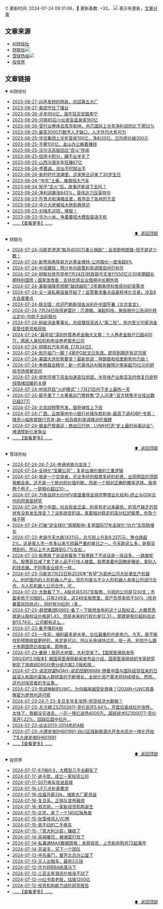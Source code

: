 ##

:alarm_clock: 更新时间: 2024-07-24 09:31:06，:rocket: 更新条数: +33， ![](/assets/dot.png) 表示有更新，[文章分类](/TAGS.md)

## 文章来源

- [AI财经社](#ai财经社)  
- [财联社](#财联社)![](/assets/dot.png)   
- [雪球热帖](#雪球热帖)![](/assets/dot.png)   
- [投资界](#投资界)  

## 文章链接

<details open>
<summary id="ai财经社">
 AI财经社
</summary>


- [2023-08-27-闷声发财的网易，杀回第五大厂](https://www.aicaijing.com.cn/article/18610)  
- [2023-08-27-美团守住了擂台](https://www.aicaijing.com.cn/article/18611)  
- [2023-08-26-半年950亿，谁在狂买安踏李宁](https://www.aicaijing.com.cn/article/18607)  
- [2023-08-26-河南85后小伙卖盲盒身家160亿](https://www.aicaijing.com.cn/article/18608)  
- [2023-08-26-受行业整体去库存影响，中芯国际上半年净利润同比下滑52%](https://www.aicaijing.com.cn/article/18609)  
- [2023-08-25-最高3000万数字人才缺口，人才外包大有可为](https://www.aicaijing.com.cn/article/18601)  
- [2023-08-25-华住集团上半年营收100亿，净利20亿，日均房价破300元](https://www.aicaijing.com.cn/article/18602)  
- [2023-08-25-手握100亿，金山办公躺着赚钱](https://www.aicaijing.com.cn/article/18603)  
- [2023-08-25-沃尔沃高层回应“宫斗”传闻](https://www.aicaijing.com.cn/article/18604)  
- [2023-08-25-信用卡积分，薅不出羊毛了](https://www.aicaijing.com.cn/article/18605)  
- [2023-08-25-山西汾酒半年狂赚67亿](https://www.aicaijing.com.cn/article/18606)  
- [2023-08-24-李嘉诚，该出手时就出手](https://www.aicaijing.com.cn/article/18596)  
- [2023-08-24-新的时代浪潮里，这家房企迎来了30岁生日](https://www.aicaijing.com.cn/article/18597)  
- [2023-08-24-“中东”土豪，难救恒大汽车](https://www.aicaijing.com.cn/article/18598)  
- [2023-08-24-知乎“去火”后，故事还能讲下去吗？](https://www.aicaijing.com.cn/article/18599)  
- [2023-08-24-净利润暴涨843%，英伟达力压英特尔](https://www.aicaijing.com.cn/article/18600)  
- [2023-08-23-在景点和演唱会里，我学会了各地的方言](https://www.aicaijing.com.cn/article/18591)  
- [2023-08-23-中介大佬被恒大拖到悬崖边](https://www.aicaijing.com.cn/article/18592)  
- [2023-08-23-刘强东这招，够狠！](https://www.aicaijing.com.cn/article/18593)  
- [2023-08-23-华为小米，争着要把大模型装进手机](https://www.aicaijing.com.cn/article/18594)  
- [......【查看更多】......](/details/AI财经社.md)

<div align="right"><a href="#文章来源">⬆ &nbsp;返回顶部</a></div>
</details>

<details open>
<summary id="财联社">
 财联社
</summary>


- [2024-07-24-马斯克澄清“每月4500万美元捐助”：会资助特朗普-但不是这个数！](https://www.cls.cn/detail/1742610)  
- [2024-07-24-新秀丽再获易方达基金增持-公司股价一度涨超6%](https://www.cls.cn/detail/1742586)  
- [2024-07-24-中信建投：预计年内政策利率调降空间仍存在](https://www.cls.cn/detail/1742541)  
- [2024-07-24-财联社债市早参7月24日|财政部今天发行550亿元30年期超长期特别国债；国家发改委：支持优质企业借用中长期外债](https://www.cls.cn/detail/1742442)  
- [2024-07-24-美联储降息预期“越烧越旺”-2年期美债标售获创纪录需求](https://www.cls.cn/detail/1742471)  
- [2024-07-24-又一波私募自查开始了！监管要求重点自查程序化交易，涉及8大自查要点](https://www.cls.cn/detail/1742424)  
- [2024-07-24-联合国：欢迎巴勒斯坦各派别在中国签署《北京宣言》](https://www.cls.cn/detail/1742427)  
- [2024-07-24-7月24日投资避雷针：芯源微、澜起科技、聚辰股份公告询价转让定价-均低于当前股价](https://www.cls.cn/detail/1742423)  
- [2024-07-24-蚂蚁消金董事长、总经理双双进入“第二轮”，年内至少10家消金高管任职资格获批](https://www.cls.cn/detail/1742419)  
- [2024-07-24-“最年轻”深圳作答养老金融大文章：个人养老金账户已超400万，两家人身险机构参设养老服务公司](https://www.cls.cn/detail/1742421)  
- [2024-07-24-财联社汽车早报【7月24日】](https://www.cls.cn/detail/1742444)  
- [2024-07-24-败在临门一脚？4家IPO批文已失效，即将到期还有这10家](https://www.cls.cn/detail/1742465)  
- [2024-07-24-美国大选形势要变？最新民调：特朗普和哈里斯势均力敌！](https://www.cls.cn/detail/1742460)  
- [2024-07-24-券商晨会精华：新一代英伟达AI服务器预计带来超70亿元的铜缆市场增量空间](https://www.cls.cn/detail/1742433)  
- [2024-07-24-弱势环境下资金加速高位抱团，半导体产业能否及时修复仍是短线情绪回暖的关键](https://www.cls.cn/detail/1742498)  
- [2024-07-24-地球开启“火炉模式”！7月21日创下史上最热一天](https://www.cls.cn/detail/1742512)  
- [2024-07-24-砸手里了？大量奥运门票转售“乏人问津”-官方转售平台挂出数已超27万](https://www.cls.cn/detail/1742570)  
- [2024-07-24-北京四预警齐发，倡导弹性上下班](https://www.cls.cn/detail/1742606)  
- [2024-07-24-广西、云南等地中小银行补降存款利率-最高下调40BP-专家：降息小幅拖累银行息差-新一轮存款利率调降迫在眉睫](https://www.cls.cn/detail/1742621)  
- [2024-07-24-掘金巴黎奥运｜商战已打响：LVMH打造“史上最时尚奥运会”-啤酒赞助引发争议](https://www.cls.cn/detail/1742291)  
- [......【查看更多】......](/details/财联社.md)

<div align="right"><a href="#文章来源">⬆ &nbsp;返回顶部</a></div>
</details>

<details open>
<summary id="雪球热帖">
 雪球热帖
</summary>


- [2024-07-24-24-7-24-申通地铁乌龙涨？](https://xueqiu.com/8772786299/298635474)  
- [2024-07-24-全球化“宝藏公司”：复星出海价值的三重逻辑](https://xueqiu.com/6180156458/298620756)  
- [2024-07-24-我是一个交易者，无论多好的股票多好的前景，出现明显的顶部我都会卖。这不是一个绝对的价值判断，而是一个相对正确的概率选择。我举两个例子，一是股价超过10-...](https://xueqiu.com/1436349830/298594164)  
- [2024-07-24-万泰自研九价HPV疫苗重获全球完整商业化权利-终止与GSK合作的同类苗研究](https://xueqiu.com/1750631962/298567502)  
- [2024-07-24-整个中国，社会现金泛滥，利率有史以来最低，好资产缺乏的现状有没有发生改变？？没有改变的话，拿着相对稳定的高分红好股票，你急个啥子啊](https://xueqiu.com/8790885129/298563146)  
- [2024-07-24-打破“逆全球化”周期影响-复星国际17年全球化“功力”实现稳增长](https://xueqiu.com/9210717241/298602877)  
- [2024-07-23-老胡今天大跌14311元，总亏损上升到9.33万元，整仓跌超2%。这是我入市一年多以来亏损最严重的单日之一。今天跌这么多，是我没想到的，所以上午大盘跌到0.7%左右...](https://xueqiu.com/9325142292/298508635)  
- [2024-07-23-股票跌了说话是着急了股票跌了不说话是一涨话多，一跌做鸵鸟。股票高位减了卖了是人品不行找人接盘。股票拿着吃回撤是赌徒，拿别人的钱去赌。不同基金业绩不一样...](https://xueqiu.com/9887656769/298417737)  
- [2024-07-23-马斯克7月22日称2026年“有望”为其他公司大批量生产机器人。利好国内的人形机器人产业，现在均普与不少人形机器人本体公司进行合作，与人形机器人公司合作，可...](https://xueqiu.com/9671841227/298462510)  
- [2024-07-23-大致看了下，A股总共5357支股票，亏损的公司是1230支；市盈率低于10倍的，只有249支，这249支股票里，资产负债率低于50%（债务暴雷风险低点），同时有分红的（多...](https://xueqiu.com/7607677791/298440814)  
- [2024-07-23-$联想集团00992$-看了一下联想发布的这个认股权证，大概意思就是认股权证价格是1.43，但是未来的行权价是12.31-，那就是股价起码会达到13.74元，公司都有这么...](https://xueqiu.com/5018484448/298417638)  
- [2024-07-23-看不懂的A股](https://xueqiu.com/9222280625/298438230)  
- [2024-07-23-一年前，喊的最多是水电，仓位最重的也是电力。今天，能不能找到预期收益更好的，肯定是可以，所以长电减持过半，吱一声。别信什么跟十年期国债比收益率，那种收...](https://xueqiu.com/4111857140/298427277)  
- [2024-07-23-重磅！医药大地震，大利空来了。【国家医保局发布DRG/DIP2.0版本】据国家医保局新闻发布会介绍，国家医保局组织专家研究制定了按病组DRG付费分组方案2.0版和按...](https://xueqiu.com/4097176039/298428789)  
- [2024-07-23-$诺亚财富NOAH$-$诺亚控股06686$-随着中国与国际经贸往来的日益深入和国内富裕人群财富的不断增长，全球化资产需求将持续增长。然而，这也对投资者的专业素...](https://xueqiu.com/5404882558/298429672)  
- [2024-07-23-低调神秘的UWC，为何越来越受到青睐？|2024N+UWC慈善晚宴为梦想创造可能](https://xueqiu.com/3509694558/298479620)  
- [2024-07-23-24-7-23-复旦复华复涨停-低空经济大数据？](https://xueqiu.com/8772786299/298483960)  
- [2024-07-23-$东方精工SZ002611$-竞价高开5.64%，开盘后直线拉升涨停。太快了，我都没买进去，一花一残忆进场4000万。$国民技术SZ300077$-竞价高开1.22%，回踩后盘中拉升...](https://xueqiu.com/2511196912/298502116)  
- [2024-07-23-谈谈2013-2014年的A股](https://xueqiu.com/1553799558/298519176)  
- [2024-07-23-$大唐发电SH601991$-四川区域新能源大开发水风光一体化开始了$$大唐发电SH601991$](https://xueqiu.com/9653204019/298533757)  
- [......【查看更多】......](/details/雪球热帖.md)

<div align="right"><a href="#文章来源">⬆ &nbsp;返回顶部</a></div>
</details>

<details open>
<summary id="投资界">
 投资界
</summary>


- [2024-07-17-9.11和9.9，大模型几乎全翻车了](https://posts.careerengine.us/p/6697778c44726b29bffa3a09)  
- [2024-07-17-迪卡侬，成立一家投资公司](https://posts.careerengine.us/p/6697778c44726b29bffa3a01)  
- [2024-07-17-50万电车攻进县城](https://posts.careerengine.us/p/6697779c831e1d29eea44253)  
- [2024-07-16-LP几点朴素要求](https://posts.careerengine.us/p/669636a8720ed522248054dc)  
- [2024-07-16-应届月薪20k，储能大厂薪资战](https://posts.careerengine.us/p/669636a8720ed522248054d4)  
- [2024-07-16-复旦系，正排队宣布融资](https://posts.careerengine.us/p/66963699cb38e136a496986c)  
- [2024-07-16-郑志刚，一家新投资机构诞生](https://posts.careerengine.us/p/66963699cb38e136a4969874)  
- [2024-07-15-北京，来了一个140亿独角兽](https://posts.careerengine.us/p/6694db59a0c3ac562b61f9af)  
- [2024-07-15-张雪峰闯入VC圈](https://posts.careerengine.us/p/6694db59a0c3ac562b61f9b7)  
- [2024-07-15-卖不动的二手电车](https://posts.careerengine.us/p/6694db6836b2f1565d9b541a)  
- [2024-07-15-「意大利沙县」赚疯了](https://posts.careerengine.us/p/6694db6836b2f1565d9b5422)  
- [2024-07-14-高端餐饮，被湘菜打败了](https://posts.careerengine.us/p/6693862333c6e710d0bf9dc4)  
- [2024-07-14-私募通MAX数据周报：本周投资、上市和并购共72起事件](https://posts.careerengine.us/p/6693862333c6e710d0bf9dcc)  
- [2024-07-14-苏姿丰，买下一个团队](https://posts.careerengine.us/p/6693861481427510b2b9c123)  
- [2024-07-13-中东豪门，要开北京办公室了](https://posts.careerengine.us/p/66922794a876f80d113b51fe)  
- [2024-07-13-无人出租车，最低2元钱](https://posts.careerengine.us/p/669227b82202ae0dfac5d713)  
- [2024-07-12-华为将BBA挑落马下](https://posts.careerengine.us/p/6690a6c68082df14ead7eaac)  
- [2024-07-12-三亚五星酒店价格涨不动了](https://posts.careerengine.us/p/6690a6c68082df14ead7eaa4)  
- [2024-07-12-小红书卖老股，估值1200亿](https://posts.careerengine.us/p/6690a6b756b00014bcc00e8f)  
- [2024-07-12-投资机构能力进阶研究报告](https://posts.careerengine.us/p/6690a6b756b00014bcc00e87)  
- [......【查看更多】......](/details/投资界.md)

<div align="right"><a href="#文章来源">⬆ &nbsp;返回顶部</a></div>
</details>

